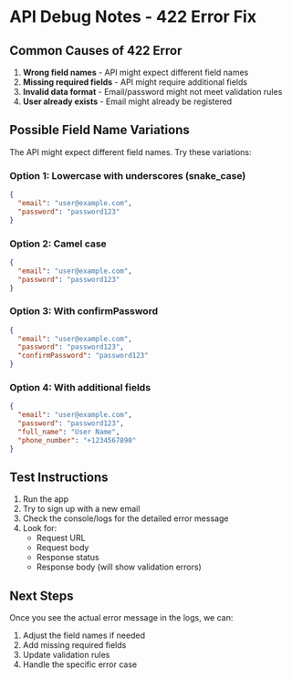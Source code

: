 # API Debug Notes - 422 Error Fix

## Common Causes of 422 Error

1. **Wrong field names** - API might expect different field names
2. **Missing required fields** - API might require additional fields
3. **Invalid data format** - Email/password might not meet validation rules
4. **User already exists** - Email might already be registered

## Possible Field Name Variations

The API might expect different field names. Try these variations:

### Option 1: Lowercase with underscores (snake_case)
```json
{
  "email": "user@example.com",
  "password": "password123"
}
```

### Option 2: Camel case
```json
{
  "email": "user@example.com",
  "password": "password123"
}
```

### Option 3: With confirmPassword
```json
{
  "email": "user@example.com",
  "password": "password123",
  "confirmPassword": "password123"
}
```

### Option 4: With additional fields
```json
{
  "email": "user@example.com",
  "password": "password123",
  "full_name": "User Name",
  "phone_number": "+1234567890"
}
```

## Test Instructions

1. Run the app
2. Try to sign up with a new email
3. Check the console/logs for the detailed error message
4. Look for:
   - Request URL
   - Request body
   - Response status
   - Response body (will show validation errors)

## Next Steps

Once you see the actual error message in the logs, we can:
1. Adjust the field names if needed
2. Add missing required fields
3. Update validation rules
4. Handle the specific error case

